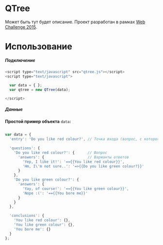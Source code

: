 # QTree

Может быть тут будет описание. Проект разработан в рамках [Web Challenge 2015](http://uawebchallenge.com/).


# Использование

##### Подключение

```javascript
<script type="text/javascript" src="qtree.js"></script>
<script type="text/javascript">

  var data = { };
  var qtree = new QTree(data);

</script>
```


##### Данные

**Простой пример объекта** ```data```**:**
```javascript

var data = {
  'entry': 'Do you like red colour?', // Точка входа (вопрос, с которого мы должны начать)
  
  'questions': {
    'Do you like red colour?': {      // Вопрос
      'answers': {                    // Варианты ответов
        'Yep, I like it!': '=={{You like red colour}}',
        'Hm, I\'m not sure..': '=>{{Do you like green colour?}}'
      }
    },
    'Do you like green colour?': {
      'answers': { 
        'Yay, of course!': '=={{You like green colour}}',
        'Nope :(': '=={{You bore me}}'
      }
    }
  },
  
  'conclusions': {
    'You like red colour': {},
    'You like green colour': {},
    'You bore me': {}
  }
};

```
